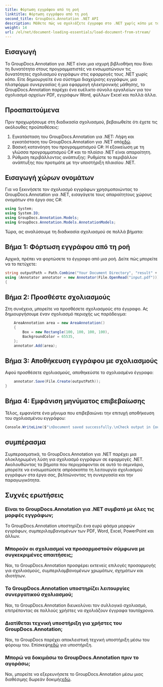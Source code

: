 ```yaml
---
title: Φόρτωση εγγράφου από τη ροή
linktitle: Φόρτωση εγγράφου από τη ροή
second_title: GroupDocs.Annotation .NET API
description: Μάθετε πώς να σχολιάζετε έγγραφα στο .NET χωρίς κόπο με το GroupDocs.Annotation. Ενισχύστε τη συνεργασία και την παραγωγικότητα.
weight: 14
url: /el/net/document-loading-essentials/load-document-from-stream/
---
```

## Εισαγωγή
Το GroupDocs.Annotation για .NET είναι μια ισχυρή βιβλιοθήκη που δίνει τη δυνατότητα στους προγραμματιστές να ενσωματώνουν τις δυνατότητες σχολιασμού εγγράφων στις εφαρμογές τους .NET χωρίς κόπο. Είτε δημιουργείτε ένα σύστημα διαχείρισης εγγράφων, μια πλατφόρμα συνεργασίας ή μια εφαρμογή ηλεκτρονικής μάθησης, το GroupDocs.Annotation παρέχει ένα ευέλικτο σύνολο εργαλείων για τον σχολιασμό αρχείων PDF, εγγράφων Word, φύλλων Excel και πολλά άλλα.
## Προαπαιτούμενα
Πριν προχωρήσουμε στη διαδικασία σχολιασμού, βεβαιωθείτε ότι έχετε τις ακόλουθες προϋποθέσεις:
1. Εγκατάσταση του GroupDocs.Annotation για .NET: Λήψη και εγκατάσταση του GroupDocs.Annotation για .NET από[εδώ](https://releases.groupdocs.com/annotation/net/).
2. Βασική κατανόηση του προγραμματισμού C#: Η εξοικείωση με τη γλώσσα προγραμματισμού C# και το πλαίσιο .NET είναι απαραίτητη.
3. Ρύθμιση περιβάλλοντος ανάπτυξης: Ρυθμίστε το περιβάλλον ανάπτυξης που προτιμάτε με την υποστήριξη πλαισίου .NET.

## Εισαγωγή χώρων ονομάτων
Για να ξεκινήσετε τον σχολιασμό εγγράφων χρησιμοποιώντας το GroupDocs.Annotation για .NET, εισαγάγετε τους απαραίτητους χώρους ονομάτων στο έργο σας C#:
```csharp
using System;
using System.IO;
using GroupDocs.Annotation.Models;
using GroupDocs.Annotation.Models.AnnotationModels;
```

Τώρα, ας αναλύσουμε τη διαδικασία σχολιασμού σε πολλά βήματα:
## Βήμα 1: Φόρτωση εγγράφου από τη ροή
Αρχικά, πρέπει να φορτώσετε το έγγραφο από μια ροή. Δείτε πώς μπορείτε να το πετύχετε:
```csharp
string outputPath = Path.Combine("Your Document Directory", "result" + Path.GetExtension("input.pdf"));
using (Annotator annotator = new Annotator(File.OpenRead("input.pdf")))
{
```
## Βήμα 2: Προσθέστε σχολιασμούς
Στη συνέχεια, μπορείτε να προσθέσετε σχολιασμούς στο έγγραφο. Ας δημιουργήσουμε έναν σχολιασμό περιοχής ως παράδειγμα:
```csharp
	AreaAnnotation area = new AreaAnnotation()
	{
		Box = new Rectangle(100, 100, 100, 100),
		BackgroundColor = 65535,
	};
	annotator.Add(area);
```
## Βήμα 3: Αποθήκευση εγγράφου με σχολιασμούς
Αφού προσθέσετε σχολιασμούς, αποθηκεύστε το σχολιασμένο έγγραφο:
```csharp
	annotator.Save(File.Create(outputPath));
}
```
## Βήμα 4: Εμφάνιση μηνύματος επιβεβαίωσης
Τέλος, εμφανίστε ένα μήνυμα που επιβεβαιώνει την επιτυχή αποθήκευση του σχολιασμένου εγγράφου:
```csharp
Console.WriteLine($"\nDocument saved successfully.\nCheck output in {outputPath}.");
```

## συμπέρασμα
Συμπερασματικά, το GroupDocs.Annotation για .NET παρέχει μια ολοκληρωμένη λύση για σχολιασμό εγγράφων σε εφαρμογές .NET. Ακολουθώντας τα βήματα που περιγράφονται σε αυτό το σεμινάριο, μπορείτε να ενσωματώσετε απρόσκοπτα τη λειτουργία σχολιασμού εγγράφων στα έργα σας, βελτιώνοντας τη συνεργασία και την παραγωγικότητα.
## Συχνές ερωτήσεις
### Είναι το GroupDocs.Annotation για .NET συμβατό με όλες τις μορφές εγγράφων;
Το GroupDocs.Annotation υποστηρίζει ένα ευρύ φάσμα μορφών εγγράφων, συμπεριλαμβανομένων των PDF, Word, Excel, PowerPoint και άλλων.
### Μπορούν οι σχολιασμοί να προσαρμοστούν σύμφωνα με συγκεκριμένες απαιτήσεις;
Ναι, το GroupDocs.Annotation προσφέρει εκτενείς επιλογές προσαρμογής για σχολιασμούς, συμπεριλαμβανομένων χρωμάτων, σχημάτων και ιδιοτήτων.
### Το GroupDocs.Annotation υποστηρίζει λειτουργίες συνεργατικού σχολιασμού;
Ναι, το GroupDocs.Annotation διευκολύνει τον συλλογικό σχολιασμό, επιτρέποντας σε πολλούς χρήστες να σχολιάζουν έγγραφα ταυτόχρονα.
### Διατίθεται τεχνική υποστήριξη για χρήστες του GroupDocs.Annotation;
 Ναι, το GroupDocs παρέχει αποκλειστική τεχνική υποστήριξη μέσω του φόρουμ του. Επίσκεψη[εδώ](https://forum.groupdocs.com/c/annotation/10) για υποστήριξη.
### Μπορώ να δοκιμάσω το GroupDocs.Annotation πριν το αγοράσω;
 Ναι, μπορείτε να εξερευνήσετε το GroupDocs.Annotation μέσω μιας διαθέσιμης δωρεάν δοκιμής[εδώ](https://releases.groupdocs.com/).